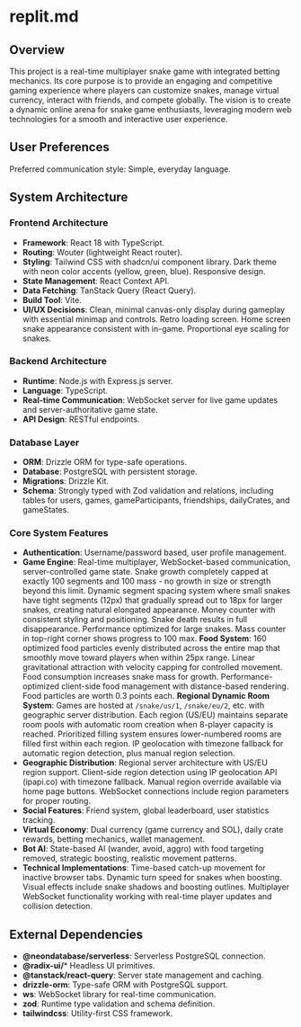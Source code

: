 # replit.md

## Overview

This project is a real-time multiplayer snake game with integrated betting mechanics. Its core purpose is to provide an engaging and competitive gaming experience where players can customize snakes, manage virtual currency, interact with friends, and compete globally. The vision is to create a dynamic online arena for snake game enthusiasts, leveraging modern web technologies for a smooth and interactive user experience.

## User Preferences

Preferred communication style: Simple, everyday language.

## System Architecture

### Frontend Architecture
- **Framework**: React 18 with TypeScript.
- **Routing**: Wouter (lightweight React router).
- **Styling**: Tailwind CSS with shadcn/ui component library. Dark theme with neon color accents (yellow, green, blue). Responsive design.
- **State Management**: React Context API.
- **Data Fetching**: TanStack Query (React Query).
- **Build Tool**: Vite.
- **UI/UX Decisions**: Clean, minimal canvas-only display during gameplay with essential minimap and controls. Retro loading screen. Home screen snake appearance consistent with in-game. Proportional eye scaling for snakes.

### Backend Architecture
- **Runtime**: Node.js with Express.js server.
- **Language**: TypeScript.
- **Real-time Communication**: WebSocket server for live game updates and server-authoritative game state.
- **API Design**: RESTful endpoints.

### Database Layer
- **ORM**: Drizzle ORM for type-safe operations.
- **Database**: PostgreSQL with persistent storage.
- **Migrations**: Drizzle Kit.
- **Schema**: Strongly typed with Zod validation and relations, including tables for users, games, gameParticipants, friendships, dailyCrates, and gameStates.

### Core System Features
- **Authentication**: Username/password based, user profile management.
- **Game Engine**: Real-time multiplayer, WebSocket-based communication, server-controlled game state. Snake growth completely capped at exactly 100 segments and 100 mass - no growth in size or strength beyond this limit. Dynamic segment spacing system where small snakes have tight segments (12px) that gradually spread out to 18px for larger snakes, creating natural elongated appearance. Money counter with consistent styling and positioning. Snake death results in full disappearance. Performance optimized for large snakes. Mass counter in top-right corner shows progress to 100 max. **Food System**: 160 optimized food particles evenly distributed across the entire map that smoothly move toward players when within 25px range. Linear gravitational attraction with velocity capping for controlled movement. Food consumption increases snake mass for growth. Performance-optimized client-side food management with distance-based rendering. Food particles are worth 0.3 points each. **Regional Dynamic Room System**: Games are hosted at `/snake/us/1`, `/snake/eu/2`, etc. with geographic server distribution. Each region (US/EU) maintains separate room pools with automatic room creation when 8-player capacity is reached. Prioritized filling system ensures lower-numbered rooms are filled first within each region. IP geolocation with timezone fallback for automatic region detection, plus manual region selection.
- **Geographic Distribution**: Regional server architecture with US/EU region support. Client-side region detection using IP geolocation API (ipapi.co) with timezone fallback. Manual region override available via home page buttons. WebSocket connections include region parameters for proper routing.
- **Social Features**: Friend system, global leaderboard, user statistics tracking.
- **Virtual Economy**: Dual currency (game currency and SOL), daily crate rewards, betting mechanics, wallet management.
- **Bot AI**: State-based AI (wander, avoid, aggro) with food targeting removed, strategic boosting, realistic movement patterns.
- **Technical Implementations**: Time-based catch-up movement for inactive browser tabs. Dynamic turn speed for snakes when boosting. Visual effects include snake shadows and boosting outlines. Multiplayer WebSocket functionality working with real-time player updates and collision detection.

## External Dependencies

- **@neondatabase/serverless**: Serverless PostgreSQL connection.
- **@radix-ui/*** Headless UI primitives.
- **@tanstack/react-query**: Server state management and caching.
- **drizzle-orm**: Type-safe ORM with PostgreSQL support.
- **ws**: WebSocket library for real-time communication.
- **zod**: Runtime type validation and schema definition.
- **tailwindcss**: Utility-first CSS framework.